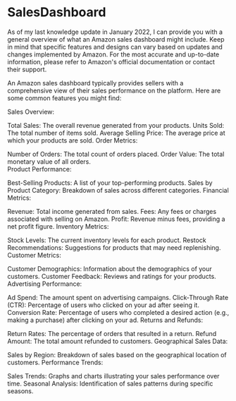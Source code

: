# SalesDashboard

As of my last knowledge update in January 2022, I can provide you with a general overview of what an Amazon sales dashboard might include. Keep in mind that specific features and designs can vary based on updates and changes implemented by Amazon. For the most accurate and up-to-date information, please refer to Amazon's official documentation or contact their support.

An Amazon sales dashboard typically provides sellers with a comprehensive view of their sales performance on the platform. Here are some common features you might find:

Sales Overview:
  
Total Sales: The overall revenue generated from your products.
Units Sold: The total number of items sold.
Average Selling Price: The average price at which your products are sold.
Order Metrics:

Number of Orders: The total count of orders placed.
Order Value: The total monetary value of all orders.   
Product Performance:

Best-Selling Products: A list of your top-performing products.
Sales by Product Category: Breakdown of sales across different categories.
Financial Metrics:

Revenue: Total income generated from sales.
Fees: Any fees or charges associated with selling on Amazon.
Profit: Revenue minus fees, providing a net profit figure.
Inventory Metrics:

Stock Levels: The current inventory levels for each product.
Restock Recommendations: Suggestions for products that may need replenishing.
Customer Metrics:

Customer Demographics: Information about the demographics of your customers.
Customer Feedback: Reviews and ratings for your products.
Advertising Performance:

Ad Spend: The amount spent on advertising campaigns.
Click-Through Rate (CTR): Percentage of users who clicked on your ad after seeing it.
Conversion Rate: Percentage of users who completed a desired action (e.g., making a purchase) after clicking on your ad.
Returns and Refunds:

Return Rates: The percentage of orders that resulted in a return.
Refund Amount: The total amount refunded to customers.
Geographical Sales Data:

Sales by Region: Breakdown of sales based on the geographical location of customers.
Performance Trends:

Sales Trends: Graphs and charts illustrating your sales performance over time.
Seasonal Analysis: Identification of sales patterns during specific seasons.
